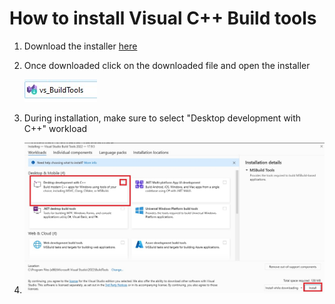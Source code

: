 # How to install Visual C++ Build tools 

1. Download the installer [here](https://aka.ms/vs/17/release/vs_buildtools.exe)
2. Once downloaded click on the downloaded file and open the installer 
   
   ![icon](./images/build_tools_icon.jpg)
3. During installation, make sure to select "Desktop development with C++" workload
4. ![workload](./images/workload_selection.jpg)